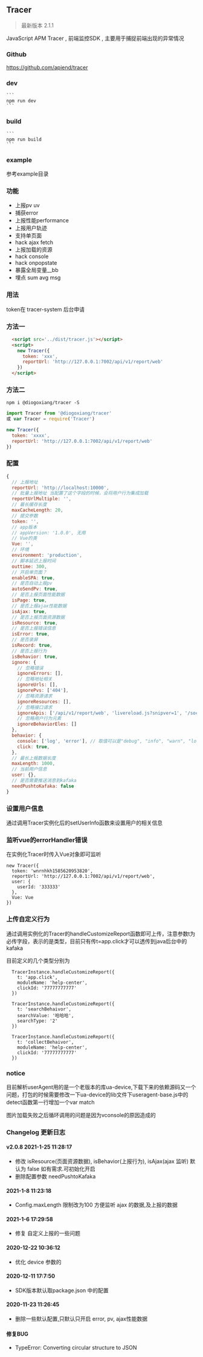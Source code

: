 ## Tracer 

> 最新版本 2.1.1

JavaScript APM Tracer , 前端监控SDK , 主要用于捕捉前端出现的异常情况


### Github 

  https://github.com/apiend/tracer

### dev

    ```
    npm run dev
    ```

### build

    ```
    npm run build
    ```

### example

参考example目录

### 功能

* 上报pv uv
* 捕获error
* 上报性能performance
* 上报用户轨迹
* 支持单页面
* hack ajax fetch
* 上报加载的资源
* hack console
* hack onpopstate
* 暴露全局变量__bb
* 埋点 sum avg msg

### 用法

token在 tracer-system 后台申请
 
### 方法一

```html
  <script src='../dist/tracer.js'></script>
  <script>
    new Tracer({
      token: 'xxx',
      reportUrl: 'http://127.0.0.1:7002/api/v1/report/web'
    })
  </script>
```

### 方法二
```
npm i @diogoxiang/tracer -S
```

```js
import Tracer from '@diogoxiang/tracer'
或 var Tracer = require('Tracer')

new Tracer({
  token: 'xxxx',
  reportUrl: 'http://127.0.0.1:7002/api/v1/report/web'
})
```

### 配置

```js
{
  // 上报地址
  reportUrl: 'http://localhost:10000',
  // 批量上报地址 当配置了这个字段的时候，会将用户行为集成加载
  reportUrlMultiple: '',
  // 最长缓存长度
  maxCacheLength: 20,
  // 提交参数
  token: '',
  // app版本
  // appVersion: '1.0.0', 无用
  // Vue的类
  Vue: '',
  // 环境
  environment: 'production',
  // 脚本延迟上报时间
  outtime: 300,
  // 开启单页面？
  enableSPA: true,
  // 是否自动上报pv
  autoSendPv: true,
  // 是否上报页面性能数据
  isPage: true,
  // 是否上报ajax性能数据
  isAjax: true,
  // 是否上报页面资源数据
  isResource: true,
  // 是否上报错误信息
  isError: true,
  // 是否录屏
  isRecord: true,
  // 是否上报行为
  isBehavior: true,
  ignore: {
    // 忽略错误
    ignoreErrors: [],
    // 忽略地址相关
    ignoreUrls: [],
    ignorePvs: ['404'],
    // 忽略资源请求
    ignoreResources: [],
    // 忽略接口请求
    ignoreApis: ['/api/v1/report/web', 'livereload.js?snipver=1', '/sockjs-node/info'],
    // 忽略用户行为元素
    ignoreBehaviorEles: []
  },
  behavior: {
    console: ['log', 'error'], // 取值可以是"debug", "info", "warn", "log", "error"
    click: true,
  },
  // 最长上报数据长度
  maxLength: 1000,
  // 当前用户信息
  user: {},
  // 是否需要推送消息到kafaka
  needPushtoKafaka: false
}

```

### 设置用户信息

通过调用Tracer实例化后的setUserInfo函数来设置用户的相关信息

### 监听vue的errorHandler错误

在实例化Tracer时传入Vue对象即可监听

```
new Tracer({
  token: 'wnrnhkh1585620953820',
  reportUrl: 'http://127.0.0.1:7002/api/v1/report/web',
  user: {
    userId: '333333'
  },
  Vue: Vue
})
```

### 上传自定义行为

通过调用实例化的Tracer的handleCustomizeReport函数即可上传，注意参数t为必传字段，表示的是类型，目前只有传t=app.click才可以透传到java后台中的kafaka

目前定义的几个类型分别为

```
  TracerInstance.handleCustomizeReport({
    t: 'app.click',
    moduleName: 'help-center',
    clickId: '77777777777'
  })

  TracerInstance.handleCustomizeReport({
    t: 'searchBehaivor',
    searchValue: '哈哈哈',
    searchType: '2'
  })

  TracerInstance.handleCustomizeReport({
    t: 'collectBehaivor',
    moduleName: 'help-center',
    clickId: '77777777777'
  })

```



### notice 
目前解析userAgent用的是一个老版本的库ua-device,下载下来的依赖源码又一个问题，打包的时候需要修改一下ua-device的lib文件下useragent-base.js中的detect函数第一行增加一个var match



<!-- ![avatar](/example/fix.png) -->

图片加载失败之后循环调用的问题是因为vconsole的原因造成的



### Changelog 更新日志

#### v2.0.8 2021-1-25 11:28:17
- 修改 isResource(页面资源数据), isBehavior(上报行为), isAjax(ajax 监听) 默认为 false  如有需求.可初始化开启
- 删除配置参数 needPushtoKafaka 


#### 2021-1-8 11:23:18
- Config.maxLength 限制改为100 方便监听 ajax 的数据,及上报的数据

#### 2021-1-6 17:29:58
- 修复 自定义上报的一些问题

#### 2020-12-22 10:36:12
- 优化 device 参数的


#### 2020-12-11 17:7:50
- SDK版本默认取package.json 中的配置

#### 2020-11-23 11:26:45
- 删除一些默认配置,只默认只开启 error, pv, ajax性能数据


#### 修复BUG
- TypeError: Converting circular structure to JSON